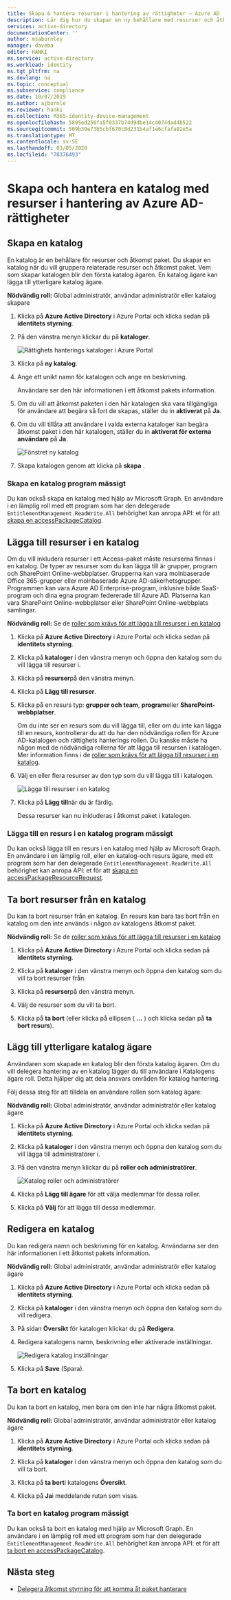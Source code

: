 ```yaml
---
title: Skapa & hantera resurser i hantering av rättigheter – Azure AD
description: Lär dig hur du skapar en ny behållare med resurser och åtkomst paket i Azure Active Directory rättighets hantering.
services: active-directory
documentationCenter: ''
author: msaburnley
manager: daveba
editor: HANKI
ms.service: active-directory
ms.workload: identity
ms.tgt_pltfrm: na
ms.devlang: na
ms.topic: conceptual
ms.subservice: compliance
ms.date: 10/07/2019
ms.author: ajburnle
ms.reviewer: hanki
ms.collection: M365-identity-device-management
ms.openlocfilehash: 5895ed256fa5f0337b74d9dbe14c4074dad4b522
ms.sourcegitcommit: 509b39e73b5cbf670c8d231b4af1e6cfafa82e5a
ms.translationtype: MT
ms.contentlocale: sv-SE
ms.lasthandoff: 03/05/2020
ms.locfileid: "78376493"
---
```

# <a name="create-and-manage-a-catalog-of-resources-in-azure-ad-entitlement-management"></a>Skapa och hantera en katalog med resurser i hantering av Azure AD-rättigheter

## <a name="create-a-catalog"></a>Skapa en katalog

En katalog är en behållare för resurser och åtkomst paket. Du skapar en katalog när du vill gruppera relaterade resurser och åtkomst paket. Vem som skapar katalogen blir den första katalog ägaren. En katalog ägare kan lägga till ytterligare katalog ägare.

**Nödvändig roll:** Global administratör, användar administratör eller katalog skapare

1. Klicka på **Azure Active Directory** i Azure Portal och klicka sedan på **identitets styrning**.

1. På den vänstra menyn klickar du på **kataloger**.

    ![Rättighets hanterings kataloger i Azure Portal](./media/entitlement-management-catalog-create/catalogs.png)

1. Klicka på **ny katalog**.

1. Ange ett unikt namn för katalogen och ange en beskrivning.

    Användare ser den här informationen i ett åtkomst pakets information.

1. Om du vill att åtkomst paketen i den här katalogen ska vara tillgängliga för användare att begära så fort de skapas, ställer du in **aktiverat** på **Ja**.

1. Om du vill tillåta att användare i valda externa kataloger kan begära åtkomst paket i den här katalogen, ställer du in **aktiverat för externa användare** på **Ja**.

    ![Fönstret ny katalog](./media/entitlement-management-shared/new-catalog.png)

1. Skapa katalogen genom att klicka på **skapa** .

### <a name="creating-a-catalog-programmatically"></a>Skapa en katalog program mässigt

Du kan också skapa en katalog med hjälp av Microsoft Graph.  En användare i en lämplig roll med ett program som har den delegerade `EntitlementManagement.ReadWrite.All` behörighet kan anropa API: et för att [skapa en accessPackageCatalog](https://docs.microsoft.com/graph/api/accesspackagecatalog-post?view=graph-rest-beta).

## <a name="add-resources-to-a-catalog"></a>Lägga till resurser i en katalog

Om du vill inkludera resurser i ett Access-paket måste resurserna finnas i en katalog. De typer av resurser som du kan lägga till är grupper, program och SharePoint Online-webbplatser. Grupperna kan vara molnbaserade Office 365-grupper eller molnbaserade Azure AD-säkerhetsgrupper. Programmen kan vara Azure AD Enterprise-program, inklusive både SaaS-program och dina egna program federerade till Azure AD. Platserna kan vara SharePoint Online-webbplatser eller SharePoint Online-webbplats samlingar.

**Nödvändig roll:** Se de [roller som krävs för att lägga till resurser i en katalog](entitlement-management-delegate.md#required-roles-to-add-resources-to-a-catalog)

1. Klicka på **Azure Active Directory** i Azure Portal och klicka sedan på **identitets styrning**.

1. Klicka på **kataloger** i den vänstra menyn och öppna den katalog som du vill lägga till resurser i.

1. Klicka på **resurser**på den vänstra menyn.

1. Klicka på **Lägg till resurser**.

1. Klicka på en resurs typ: **grupper och team**, **program**eller **SharePoint-webbplatser**.

    Om du inte ser en resurs som du vill lägga till, eller om du inte kan lägga till en resurs, kontrollerar du att du har den nödvändiga rollen för Azure AD-katalogen och rättighets hanterings rollen. Du kanske måste ha någon med de nödvändiga rollerna för att lägga till resursen i katalogen. Mer information finns i de [roller som krävs för att lägga till resurser i en katalog](entitlement-management-delegate.md#required-roles-to-add-resources-to-a-catalog).

1. Välj en eller flera resurser av den typ som du vill lägga till i katalogen.

    ![Lägga till resurser i en katalog](./media/entitlement-management-catalog-create/catalog-add-resources.png)

1. Klicka på **Lägg till**när du är färdig.

    Dessa resurser kan nu inkluderas i åtkomst paket i katalogen.

### <a name="adding-a-resource-to-a-catalog-programmatically"></a>Lägga till en resurs i en katalog program mässigt

Du kan också lägga till en resurs i en katalog med hjälp av Microsoft Graph.  En användare i en lämplig roll, eller en katalog-och resurs ägare, med ett program som har den delegerade `EntitlementManagement.ReadWrite.All` behörighet kan anropa API: et för att [skapa en accessPackageResourceRequest](https://docs.microsoft.com/graph/api/accesspackageresourcerequest-post?view=graph-rest-beta).

## <a name="remove-resources-from-a-catalog"></a>Ta bort resurser från en katalog

Du kan ta bort resurser från en katalog. En resurs kan bara tas bort från en katalog om den inte används i någon av katalogens åtkomst paket.

**Nödvändig roll:** Se de [roller som krävs för att lägga till resurser i en katalog](entitlement-management-delegate.md#required-roles-to-add-resources-to-a-catalog)

1. Klicka på **Azure Active Directory** i Azure Portal och klicka sedan på **identitets styrning**.

1. Klicka på **kataloger** i den vänstra menyn och öppna den katalog som du vill ta bort resurser från.

1. Klicka på **resurser**på den vänstra menyn.

1. Välj de resurser som du vill ta bort.

1. Klicka på **ta bort** (eller klicka på ellipsen ( **...** ) och klicka sedan på **ta bort resurs**).

## <a name="add-additional-catalog-owners"></a>Lägg till ytterligare katalog ägare

Användaren som skapade en katalog blir den första katalog ägaren. Om du vill delegera hantering av en katalog lägger du till användare i Katalogens ägare roll. Detta hjälper dig att dela ansvars områden för katalog hantering. 

Följ dessa steg för att tilldela en användare rollen som katalog ägare:

**Nödvändig roll:** Global administratör, användar administratör eller katalog ägare

1. Klicka på **Azure Active Directory** i Azure Portal och klicka sedan på **identitets styrning**.

1. Klicka på **kataloger** i den vänstra menyn och öppna den katalog som du vill lägga till administratörer i.

1. På den vänstra menyn klickar du på **roller och administratörer**.

    ![Katalog roller och administratörer](./media/entitlement-management-shared/catalog-roles-administrators.png)

1. Klicka på **Lägg till ägare** för att välja medlemmar för dessa roller.

1. Klicka på **Välj** för att lägga till dessa medlemmar.

## <a name="edit-a-catalog"></a>Redigera en katalog

Du kan redigera namn och beskrivning för en katalog. Användarna ser den här informationen i ett åtkomst pakets information.

**Nödvändig roll:** Global administratör, användar administratör eller katalog ägare

1. Klicka på **Azure Active Directory** i Azure Portal och klicka sedan på **identitets styrning**.

1. Klicka på **kataloger** i den vänstra menyn och öppna den katalog som du vill redigera.

1. På sidan **Översikt** för katalogen klickar du på **Redigera**.

1. Redigera katalogens namn, beskrivning eller aktiverade inställningar.

    ![Redigera katalog inställningar](./media/entitlement-management-shared/catalog-edit.png)

1. Klicka på **Save** (Spara).

## <a name="delete-a-catalog"></a>Ta bort en katalog

Du kan ta bort en katalog, men bara om den inte har några åtkomst paket.

**Nödvändig roll:** Global administratör, användar administratör eller katalog ägare

1. Klicka på **Azure Active Directory** i Azure Portal och klicka sedan på **identitets styrning**.

1. Klicka på **kataloger** i den vänstra menyn och öppna den katalog som du vill ta bort.

1. Klicka på **ta bort**i katalogens **Översikt**.

1. Klicka på **Ja**i meddelande rutan som visas.

### <a name="deleting-a-catalog-programmatically"></a>Ta bort en katalog program mässigt

Du kan också ta bort en katalog med hjälp av Microsoft Graph.  En användare i en lämplig roll med ett program som har den delegerade `EntitlementManagement.ReadWrite.All` behörighet kan anropa API: et för att [ta bort en accessPackageCatalog](https://docs.microsoft.com/graph/api/accesspackagecatalog-delete?view=graph-rest-beta).

## <a name="next-steps"></a>Nästa steg

- [Delegera åtkomst styrning för att komma åt paket hanterare](entitlement-management-delegate-managers.md)
